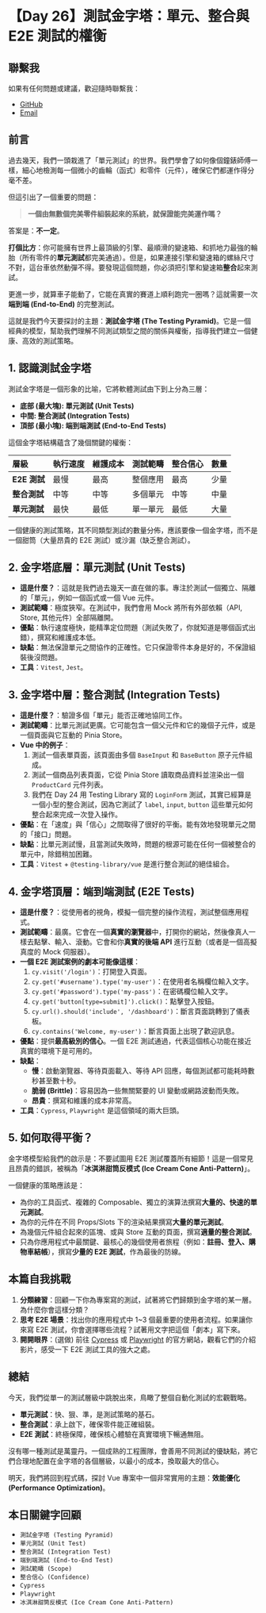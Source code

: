 # 【Day 26】測試金字塔：單元、整合與 E2E 測試的權衡

## 聯繫我
如果有任何問題或建議，歡迎隨時聯繫我：

- [GitHub](https://github.com/Chung-Chi-Lin)
- [Email](mailto:z0925955648@gmail.com)

## 前言

過去幾天，我們一頭栽進了「單元測試」的世界。我們學會了如何像個鐘錶師傅一樣，細心地檢測每一個微小的齒輪（函式）和零件（元件），確保它們都運作得分毫不差。

但這引出了一個重要的問題：

> **一個由無數個完美零件組裝起來的系統，就保證能完美運作嗎？**

答案是：**不一定**。

**打個比方**：你可能擁有世界上最頂級的引擎、最順滑的變速箱、和抓地力最強的輪胎（所有零件的**單元測試**都完美通過）。但是，如果連接引擎和變速箱的螺絲尺寸不對，這台車依然動彈不得。要發現這個問題，你必須把引擎和變速箱**整合**起來測試。

更進一步，就算車子能動了，它能在真實的賽道上順利跑完一圈嗎？這就需要一次**端到端 (End-to-End)** 的完整測試。

這就是我們今天要探討的主題：**測試金字塔 (The Testing Pyramid)**。它是一個經典的模型，幫助我們理解不同測試類型之間的關係與權衡，指導我們建立一個健康、高效的測試策略。

## 1. 認識測試金字塔

測試金字塔是一個形象的比喻，它將軟體測試由下到上分為三層：

-   **底部 (最大塊): 單元測試 (Unit Tests)**
-   **中間: 整合測試 (Integration Tests)**
-   **頂部 (最小塊): 端到端測試 (End-to-End Tests)**

這個金字塔結構蘊含了幾個關鍵的權衡：

| 層級 | 執行速度 | 維護成本 | 測試範疇 | 整合信心 | 數量 |
| :--- | :--- | :--- | :--- | :--- | :--- |
| **E2E 測試** | 最慢 | 最高 | 整個應用 | 最高 | 少量 |
| **整合測試** | 中等 | 中等 | 多個單元 | 中等 | 中量 |
| **單元測試** | 最快 | 最低 | 單一單元 | 最低 | 大量 |

一個健康的測試策略，其不同類型測試的數量分佈，應該要像一個金字塔，而不是一個甜筒（大量昂貴的 E2E 測試）或沙漏（缺乏整合測試）。

## 2. 金字塔底層：單元測試 (Unit Tests)

-   **這是什麼？**：這就是我們過去幾天一直在做的事。專注於測試一個獨立、隔離的「單元」，例如一個函式或一個 Vue 元件。
-   **測試範疇**：極度狹窄。在測試中，我們會用 Mock 將所有外部依賴（API, Store, 其他元件）全部隔離開。
-   **優點**：執行速度極快，能精準定位問題（測試失敗了，你就知道是哪個函式出錯），撰寫和維護成本低。
-   **缺點**：無法保證單元之間協作的正確性。它只保證零件本身是好的，不保證組裝後沒問題。
-   **工具**：`Vitest`, `Jest`。

## 3. 金字塔中層：整合測試 (Integration Tests)

-   **這是什麼？**：驗證多個「單元」能否正確地協同工作。
-   **測試範疇**：比單元測試更廣。它可能包含一個父元件和它的幾個子元件，或是一個頁面與它互動的 Pinia Store。
-   **Vue 中的例子**：
    1.  測試一個表單頁面，該頁面由多個 `BaseInput` 和 `BaseButton` 原子元件組成。
    2.  測試一個商品列表頁面，它從 Pinia Store 讀取商品資料並渲染出一個 `ProductCard` 元件列表。
    3.  我們在 Day 24 用 Testing Library 寫的 `LoginForm` 測試，其實已經算是一個小型的整合測試，因為它測試了 `label`, `input`, `button` 這些單元如何整合起來完成一次登入操作。
-   **優點**：在「速度」與「信心」之間取得了很好的平衡。能有效地發現單元之間的「接口」問題。
-   **缺點**：比單元測試慢，且當測試失敗時，問題的根源可能在任何一個被整合的單元中，除錯稍加困難。
-   **工具**：`Vitest` + `@testing-library/vue` 是進行整合測試的絕佳組合。

## 4. 金字塔頂層：端到端測試 (E2E Tests)

-   **這是什麼？**：從使用者的視角，模擬一個完整的操作流程，測試整個應用程式。
-   **測試範疇**：最廣。它會在一個**真實的瀏覽器**中，打開你的網站，然後像真人一樣去點擊、輸入、滾動。它會和你**真實的後端 API** 進行互動（或者是一個高擬真度的 Mock 伺服器）。
-   **一個 E2E 測試案例的劇本可能像這樣**：
    1.  `cy.visit('/login')`：打開登入頁面。
    2.  `cy.get('#username').type('my-user')`：在使用者名稱欄位輸入文字。
    3.  `cy.get('#password').type('my-pass')`：在密碼欄位輸入文字。
    4.  `cy.get('button[type=submit]').click()`：點擊登入按鈕。
    5.  `cy.url().should('include', '/dashboard')`：斷言頁面跳轉到了儀表板。
    6.  `cy.contains('Welcome, my-user')`：斷言頁面上出現了歡迎訊息。
-   **優點**：提供**最高級別的信心**。一個 E2E 測試通過，代表這個核心功能在接近真實的環境下是可用的。
-   **缺點**：
    -   **慢**：啟動瀏覽器、等待頁面載入、等待 API 回應，每個測試都可能耗時數秒甚至數十秒。
    -   **脆弱 (Brittle)**：容易因為一些無關緊要的 UI 變動或網路波動而失敗。
    -   **昂貴**：撰寫和維護的成本非常高。
-   **工具**：`Cypress`, `Playwright` 是這個領域的兩大巨頭。

## 5. 如何取得平衡？

金字塔模型給我們的啟示是：不要試圖用 E2E 測試覆蓋所有細節！這是一個常見且昂貴的錯誤，被稱為「**冰淇淋甜筒反模式 (Ice Cream Cone Anti-Pattern)**」。

一個健康的策略應該是：

-   為你的工具函式、複雜的 Composable、獨立的演算法撰寫**大量的、快速的單元測試**。
-   為你的元件在不同 Props/Slots 下的渲染結果撰寫**大量的單元測試**。
-   為幾個元件組合起來的區塊、或與 Store 互動的頁面，撰寫**適量的整合測試**。
-   只為你應用程式中最關鍵、最核心的幾個使用者旅程（例如：**註冊、登入、購物車結帳**），撰寫**少量的 E2E 測試**，作為最後的防線。

## 本篇自我挑戰

1.  **分類練習**：回顧一下你為專案寫的測試，試著將它們歸類到金字塔的某一層。為什麼你會這樣分類？
2.  **思考 E2E 場景**：找出你的應用程式中 1~3 個最重要的使用者流程。如果讓你來寫 E2E 測試，你會選擇哪些流程？試著用文字把這個「劇本」寫下來。
3.  **開開眼界**：(選做) 前往 [Cypress](https://www.cypress.io/) 或 [Playwright](https://playwright.dev/) 的官方網站，觀看它們的介紹影片，感受一下 E2E 測試工具的強大之處。

## 總結

今天，我們從單一的測試層級中跳脫出來，鳥瞰了整個自動化測試的宏觀戰略。

-   **單元測試**：快、狠、準，是測試策略的基石。
-   **整合測試**：承上啟下，確保零件能正確組裝。
-   **E2E 測試**：終極保障，確保核心體驗在真實環境下暢通無阻。

沒有哪一種測試是萬靈丹。一個成熟的工程團隊，會善用不同測試的優缺點，將它們合理地配置在金字塔的各個層級，以最小的成本，換取最大的信心。

明天，我們將回到程式碼，探討 Vue 專案中一個非常實用的主題：**效能優化 (Performance Optimization)**。

## 本日關鍵字回顧

-   `測試金字塔 (Testing Pyramid)`
-   `單元測試 (Unit Test)`
-   `整合測試 (Integration Test)`
-   `端到端測試 (End-to-End Test)`
-   `測試範疇 (Scope)`
-   `整合信心 (Confidence)`
-   `Cypress`
-   `Playwright`
-   `冰淇淋甜筒反模式 (Ice Cream Cone Anti-Pattern)`
